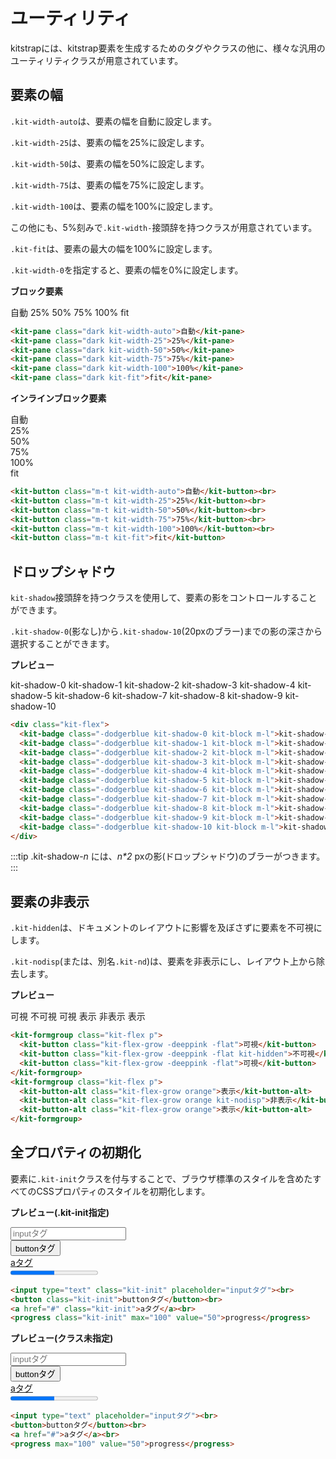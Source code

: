 # ユーティリティ

kitstrapには、kitstrap要素を生成するためのタグやクラスの他に、様々な汎用のユーティリティクラスが用意されています。

## 要素の幅 <Badge text="Class"/>

`.kit-width-auto`は、要素の幅を自動に設定します。

`.kit-width-25`は、要素の幅を25%に設定します。

`.kit-width-50`は、要素の幅を50%に設定します。

`.kit-width-75`は、要素の幅を75%に設定します。

`.kit-width-100`は、要素の幅を100%に設定します。

この他にも、5%刻みで`.kit-width-`接頭辞を持つクラスが用意されています。

`.kit-fit`は、要素の最大の幅を100%に設定します。

`.kit-width-0`を指定すると、要素の幅を0%に設定します。

**ブロック要素**

<kit-pane class="dark kit-width-auto">自動</kit-pane>
<kit-pane class="dark kit-width-25">25%</kit-pane>
<kit-pane class="dark kit-width-50">50%</kit-pane>
<kit-pane class="dark kit-width-75">75%</kit-pane>
<kit-pane class="dark kit-width-100">100%</kit-pane>
<kit-pane class="dark kit-fit">fit</kit-pane>

```html
<kit-pane class="dark kit-width-auto">自動</kit-pane>
<kit-pane class="dark kit-width-25">25%</kit-pane>
<kit-pane class="dark kit-width-50">50%</kit-pane>
<kit-pane class="dark kit-width-75">75%</kit-pane>
<kit-pane class="dark kit-width-100">100%</kit-pane>
<kit-pane class="dark kit-fit">fit</kit-pane>
```

**インラインブロック要素**

<kit-button class="m-t kit-width-auto">自動</kit-button><br>
<kit-button class="m-t kit-width-25">25%</kit-button><br>
<kit-button class="m-t kit-width-50">50%</kit-button><br>
<kit-button class="m-t kit-width-75">75%</kit-button><br>
<kit-button class="m-t kit-width-100">100%</kit-button><br>
<kit-button class="m-t kit-fit">fit</kit-button>

```html
<kit-button class="m-t kit-width-auto">自動</kit-button><br>
<kit-button class="m-t kit-width-25">25%</kit-button><br>
<kit-button class="m-t kit-width-50">50%</kit-button><br>
<kit-button class="m-t kit-width-75">75%</kit-button><br>
<kit-button class="m-t kit-width-100">100%</kit-button><br>
<kit-button class="m-t kit-fit">fit</kit-button>
```

## ドロップシャドウ <Badge text="Class"/>

`kit-shadow`接頭辞を持つクラスを使用して、要素の影をコントロールすることができます。

`.kit-shadow-0`(影なし)から`.kit-shadow-10`(20pxのブラー)までの影の深さから選択することができます。

**プレビュー**

<div class="kit-flex">
  <kit-badge class="-dodgerblue kit-shadow-0 kit-block m-l">kit-shadow-0</kit-badge>
  <kit-badge class="-dodgerblue kit-shadow-1 kit-block m-l">kit-shadow-1</kit-badge>
  <kit-badge class="-dodgerblue kit-shadow-2 kit-block m-l">kit-shadow-2</kit-badge>
  <kit-badge class="-dodgerblue kit-shadow-3 kit-block m-l">kit-shadow-3</kit-badge>
  <kit-badge class="-dodgerblue kit-shadow-4 kit-block m-l">kit-shadow-4</kit-badge>
  <kit-badge class="-dodgerblue kit-shadow-5 kit-block m-l">kit-shadow-5</kit-badge>
  <kit-badge class="-dodgerblue kit-shadow-6 kit-block m-l">kit-shadow-6</kit-badge>
  <kit-badge class="-dodgerblue kit-shadow-7 kit-block m-l">kit-shadow-7</kit-badge>
  <kit-badge class="-dodgerblue kit-shadow-8 kit-block m-l">kit-shadow-8</kit-badge>
  <kit-badge class="-dodgerblue kit-shadow-9 kit-block m-l">kit-shadow-9</kit-badge>
  <kit-badge class="-dodgerblue kit-shadow-10 kit-block m-l">kit-shadow-10</kit-badge>
</div>

```html
<div class="kit-flex">
  <kit-badge class="-dodgerblue kit-shadow-0 kit-block m-l">kit-shadow-0</kit-badge>
  <kit-badge class="-dodgerblue kit-shadow-1 kit-block m-l">kit-shadow-1</kit-badge>
  <kit-badge class="-dodgerblue kit-shadow-2 kit-block m-l">kit-shadow-2</kit-badge>
  <kit-badge class="-dodgerblue kit-shadow-3 kit-block m-l">kit-shadow-3</kit-badge>
  <kit-badge class="-dodgerblue kit-shadow-4 kit-block m-l">kit-shadow-4</kit-badge>
  <kit-badge class="-dodgerblue kit-shadow-5 kit-block m-l">kit-shadow-5</kit-badge>
  <kit-badge class="-dodgerblue kit-shadow-6 kit-block m-l">kit-shadow-6</kit-badge>
  <kit-badge class="-dodgerblue kit-shadow-7 kit-block m-l">kit-shadow-7</kit-badge>
  <kit-badge class="-dodgerblue kit-shadow-8 kit-block m-l">kit-shadow-8</kit-badge>
  <kit-badge class="-dodgerblue kit-shadow-9 kit-block m-l">kit-shadow-9</kit-badge>
  <kit-badge class="-dodgerblue kit-shadow-10 kit-block m-l">kit-shadow-10</kit-badge>
</div>
```

:::tip
.kit-shadow-*n* には、_n*2_ pxの影(ドロップシャドウ)のブラーがつきます。
:::

## 要素の非表示 <Badge text="Class"/>

`.kit-hidden`は、ドキュメントのレイアウトに影響を及ぼさずに要素を不可視にします。

`.kit-nodisp`(または、別名`.kit-nd`)は、要素を非表示にし、レイアウト上から除去します。

**プレビュー**

<kit-formgroup class="kit-flex p">
  <kit-button class="kit-flex-grow -deeppink -flat">可視</kit-button>
  <kit-button class="kit-flex-grow -deeppink -flat kit-hidden">不可視</kit-button>
  <kit-button class="kit-flex-grow -deeppink -flat">可視</kit-button>
</kit-formgroup>
<kit-formgroup class="kit-flex p">
  <kit-button-alt class="kit-flex-grow orange">表示</kit-button-alt>
  <kit-button-alt class="kit-flex-grow orange kit-nodisp">非表示</kit-button-alt>
  <kit-button-alt class="kit-flex-grow orange">表示</kit-button-alt>
</kit-formgroup>

```html
<kit-formgroup class="kit-flex p">
  <kit-button class="kit-flex-grow -deeppink -flat">可視</kit-button>
  <kit-button class="kit-flex-grow -deeppink -flat kit-hidden">不可視</kit-button>
  <kit-button class="kit-flex-grow -deeppink -flat">可視</kit-button>
</kit-formgroup>
<kit-formgroup class="kit-flex p">
  <kit-button-alt class="kit-flex-grow orange">表示</kit-button-alt>
  <kit-button-alt class="kit-flex-grow orange kit-nodisp">非表示</kit-button-alt>
  <kit-button-alt class="kit-flex-grow orange">表示</kit-button-alt>
</kit-formgroup>
```

## 全プロパティの初期化 <Badge text="Class"/>

要素に`.kit-init`クラスを付与することで、ブラウザ標準のスタイルを含めたすべてのCSSプロパティのスタイルを初期化します。

**プレビュー(.kit-init指定)**

<input type="text" class="kit-init" placeholder="inputタグ"><br>
<button class="kit-init">buttonタグ</button><br>
<a href="#" class="kit-init">aタグ</a><br>
<progress class="kit-init" max="100" value="50">progress</progress>

```html
<input type="text" class="kit-init" placeholder="inputタグ"><br>
<button class="kit-init">buttonタグ</button><br>
<a href="#" class="kit-init">aタグ</a><br>
<progress class="kit-init" max="100" value="50">progress</progress>
```

**プレビュー(クラス未指定)**

<input type="text" placeholder="inputタグ"><br>
<button>buttonタグ</button><br>
<a href="#">aタグ</a><br>
<progress max="100" value="50">progress</progress>

```html
<input type="text" placeholder="inputタグ"><br>
<button>buttonタグ</button><br>
<a href="#">aタグ</a><br>
<progress max="100" value="50">progress</progress>
```
